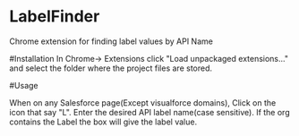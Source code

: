 # LabelFinder
Chrome extension for finding label values by API Name

#Installation 
In Chrome-> Extensions click "Load unpackaged extensions..." and select the folder where the project files are stored.

#Usage

When on any Salesforce page(Except visualforce domains), Click on the icon that say "L". Enter the desired API label name(case sensitive). If the org contains the Label the box will give the label value. 

